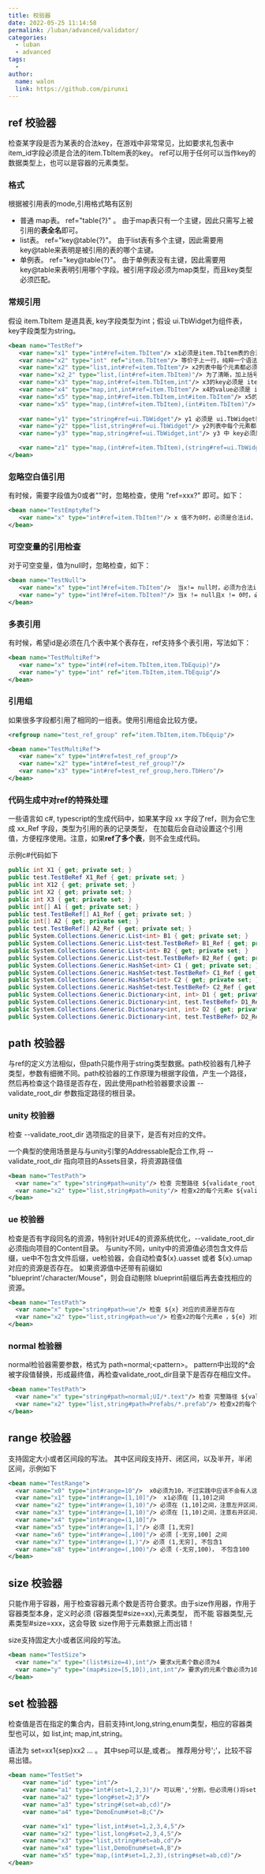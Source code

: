 ```yaml
---
title: 校验器
date: 2022-05-25 11:14:58
permalink: /luban/advanced/validator/
categories:
  - luban
  - advanced
tags:
  - 
author: 
  name: walon
  link: https://github.com/pirunxi
---
```


## ref 校验器

检查某字段是否为某表的合法key，在游戏中非常常见，比如要求礼包表中item_id字段必须是合法的item.TbItem表的key。
ref可以用于任何可以当作key的数据类型上，也可以是容器的元素类型。

### 格式

根据被引用表的mode,引用格式略有区别

- 普通 map表。 ref="table{?}" 。 由于map表只有一个主键，因此只需写上被引用的**表全名**即可。
- list表。 ref="key@table{?}"。 由于list表有多个主键，因此需要用 key@table来表明是被引用的表的哪个主键。
- 单例表。 ref="key@table{?}"。 由于单例表没有主键，因此需要用key@table来表明引用哪个字段。被引用字段必须为map类型，而且key类型必须匹配。

### 常规引用

假设 item.TbItem 是道具表, key字段类型为int；假设 ui.TbWidget为组件表，key字段类型为string。

```xml
<bean name="TestRef">
   <var name="x1" type="int#ref=item.TbItem"/> x1必须是item.TbItem表的合法id
   <var name="x2" type="int" ref="item.TbItem"/> 等价于上一行，纯粹一个语法糖。注意，如果是容器类型，则只对value type生效。
   <var name="x2" type="list,int#ref=item.TbItem"/> x2列表中每个元素都必须是合法id
   <var name="x2_2" type="list,(int#ref=item.TbItem)"/> 为了清晰，加上括号限定
   <var name="x3" type="map,int#ref=item.TbItem,int"/> x3的key必须是 item.TbItem合法id
   <var name="x4" type="map,int,int#ref=item.TbItem"/> x4的value必须是 item.TbItem合法id
   <var name="x5" type="map,int#ref=item.TbItem,int#item.TbItem"/> x5的key和value都必须是合法id
   <var name="x5" type="map,(int#ref=item.TbItem),(int#item.TbItem)"/> 为了清晰，加上括号
   
   <var name="y1" type="string#ref=ui.TbWidget"/> y1 必须是 ui.TbWidget表的合法id
   <var name="y2" tppe="list,string#ref=ui.TbWidget"/> y2列表中每个元素都必须是合法id
   <var name="y3" type="map,string#ref=ui.TbWidget,int"/> y3 中 key必须是合法id

   <var name="z1" type="map,(int#ref=item.TbItem),(string#ref=ui.TbWidget)"/> z1的key必须是item.TbItem合法id, value必须是ui.TbWidget合法id
</bean>
```

### 忽略空白值引用

有时候，需要字段值为0或者""时，忽略检查，使用 "ref=xxx?" 即可。如下：

```xml
<bean name="TestEmptyRef">
   <var name="x" type="int#ref=item.TbItem?"/> x 值不为0时，必须是合法id，为0时忽略检查
</bean>
```

### 可空变量的引用检查

对于可空变量，值为null时，忽略检查，如下：

```xml
<bean name="TestNull">
   <var name="x" type="int?#ref=item.TbItem"/>  当x!= null时，必须为合法id,为null忽略
   <var name="y" type="int?#ref=item.TbItem?"/> 当x != null且x != 0时，必须为合法id,否则忽略
</bean>
```

### 多表引用

有时候，希望id是必须在几个表中某个表存在，ref支持多个表引用，写法如下：

```xml
<bean name="TestMultiRef">
   <var name="x" type="int#(ref=item.TbItem,item.TbEquip)"/> 
   <var name="y" type="int" ref="item.TbItem,item.TbEquip"/>
</bean>
```

### 引用组

如果很多字段都引用了相同的一组表。使用引用组会比较方便。

```xml
<refgroup name="test_ref_group" ref="item.TbItem,item.TbEquip"/>

<bean name="TestMultiRef">
   <var name="x" type="int#ref=test_ref_group"/> 
   <var name="x2" type="int#ref=test_ref_group?"/> 
   <var name="x3" type="int#ref=test_ref_group,hero.TbHero"/> 
</bean>
```

### 代码生成中对ref的特殊处理

一些语言如 c#, typescript的生成代码中，如果某字段 xx 字段了ref，则为会它生成 xx_Ref 字段，类型为引用的表的记录类型，
在加载后会自动设置这个引用值，方便程序使用。注意，如果**ref了多个表**，则不会生成代码。

示例c#代码如下

```csharp
public int X1 { get; private set; }
public test.TestBeRef X1_Ref { get; private set; }
public int X12 { get; private set; }
public int X2 { get; private set; }
public int X3 { get; private set; }
public int[] A1 { get; private set; }
public test.TestBeRef[] A1_Ref { get; private set; }
public int[] A2 { get; private set; }
public test.TestBeRef[] A2_Ref { get; private set; }
public System.Collections.Generic.List<int> B1 { get; private set; }
public System.Collections.Generic.List<test.TestBeRef> B1_Ref { get; private set; }
public System.Collections.Generic.List<int> B2 { get; private set; }
public System.Collections.Generic.List<test.TestBeRef> B2_Ref { get; private set; }
public System.Collections.Generic.HashSet<int> C1 { get; private set; }
public System.Collections.Generic.HashSet<test.TestBeRef> C1_Ref { get; private set; }
public System.Collections.Generic.HashSet<int> C2 { get; private set; }
public System.Collections.Generic.HashSet<test.TestBeRef> C2_Ref { get; private set; }
public System.Collections.Generic.Dictionary<int, int> D1 { get; private set; }
public System.Collections.Generic.Dictionary<int, test.TestBeRef> D1_Ref { get; private set; }
public System.Collections.Generic.Dictionary<int, int> D2 { get; private set; }
public System.Collections.Generic.Dictionary<int, test.TestBeRef> D2_Ref { get; private set; }
```

## path 校验器

与ref的定义方法相似，但path只能作用于string类型数据。path校验器有几种子类型，参数有细微不同。path校验器的工作原理为根据字段值，产生一个路径，
然后再检查这个路径是否存在，因此使用path检验器要求设置 --validate_root_dir 参数指定路径的根目录。

### unity 校验器

检查 --validate_root_dir 选项指定的目录下，是否有对应的文件。

一个典型的使用场景是与与unity引擎的Addressable配合工作,将 --validate_root_dir 指向项目的Assets目录，将资源路径值

```xml
<bean name="TestPath">
  <var name="x" type="string#path=unity"/> 检查 完整路径 ${validate_root_dir}/${x} 对应的文件是否存在
  <var name="x2" type="list,string#path=unity"/> 检查x2的每个元素e ${validate_root_dir}/${e} 对应的文件是否存在
</bean>
```

### ue 校验器

检查是否有字段同名的资源，特别针对UE4的资源系统优化，--validate_root_dir必须指向项目的Content目录。
与unity不同，unity中的资源值必须包含文件后缀，ue中不包含文件后缀，ue检验器，会自动检查${x}.uasset 或者 ${x}.umap 对应的资源是否存在。
如果资源值中还带有前缀如 "blueprint'/character/Mouse"，则会自动剔除 blueprint前缀后再去查找相应的资源。

```xml
<bean name="TestPath">
  <var name="x" type="string#path=ue"/> 检查 ${x} 对应的资源是否存在
  <var name="x2" type="list,string#path=ue"/> 检查x2的每个元素e ，${e} 对应的资源是否存在
</bean>
```

### normal 检验器

normal检验器需要参数，格式为 path=normal;\<pattern\>。 pattern中出现的*会被字段值替换，形成最终值，再检查validate_root_dir目录下是否存在相应文件。

```xml
<bean name="TestPath">
  <var name="x" type="string#path=normal;UI/*.text"/> 检查 完整路径 ${validate_root_dir}/UI/${x}.text 对应的资源是否存在
  <var name="x2" type="list,string#path=Prefabs/*.prefab"/> 检查x2的每个元素e ，${validate_root_dir}/Prefabs/${e}.prefab 对应的资源是否存在
</bean>
```

## range 校验器

支持固定大小或者区间段的写法。 其中区间段支持开、闭区间，以及半开，半闭区间，示例如下

```xml
<bean name="TestRange">
  <var name="x0" type="int#range=10"/>  x0必须为10，不过实践中应该不会有人这么用
  <var name="x1" type="int#range=[1,10]"/>  x1必须在 [1,10]之间
  <var name="x2" type="int#range=(1,10)"/> 必须在 (1,10]之间，注意左开区间，不包含1
  <var name="x3" type="int#range=[1,10)"/> 必须在 [1,10)之间，注意右开区间，不包含10
  <var name="x4" type="int#range=(1,10]"/>
  <var name="x5" type="int#range=[1,]"/> 必须 [1,无穷]
  <var name="x6" type="int#range=[,100]"/> 必须 [-无穷,100] 之间
  <var name="x7" type="int#range=(1,)"/> 必须 (1,无穷], 不包含1
  <var name="x8" type="int#range=(,100)"/> 必须 (-无穷,100)， 不包含100
</bean>
```

## size 校验器

只能作用于容器，用于检查容器元素个数是否符合要求。由于size作用器，作用于容器类型本身，定义时必须 (容器类型#size=xx),元素类型，
而不能 容器类型,元素类型#size=xxx，这会导致 size作用于元素数据上而出错！

size支持固定大小或者区间段的写法。

```xml
<bean name="TestSize">
  <var name="x" type="(list#size=4),int"/> 要求x元素个数必须为4
  <var name="y" type="(map#size=[5,10]),int,int"/> 要求y的元素个数必须为10
</bean>
```

## set 检验器

检查值是否在指定的集合内，目前支持int,long,string,enum类型，相应的容器类型也可以，如 list,int; map,int,string。

语法为 set=xx1{sep}xx2 ... 。 其中sep可以是,或者;。 推荐用分号';'，比较不容易出错。

```xml
<bean name="TestSet">
    <var name="id" type="int"/>
    <var name="a1" type="int#(set=1,2,3)"/> 可以用','分割，但必须用()将set定义包围起来，不然'int#set=1'会被识别为容器，导致解析出错
    <var name="a2" type="long#set=2;3"/>
    <var name="a3" type="string#(set=ab,cd)"/>
    <var name="a4" type="DemoEnum#set=B;C"/>

    <var name="x1" type="list,int#set=1,2,3,4,5"/>
    <var name="x2" type="list,long#set=2,3,4,5"/>
    <var name="x3" type="list,string#set=ab,cd"/>
    <var name="x4" type="list,DemoEnum#set=A,B"/>
    <var name="x5" type="map,(int#set=1,2,3),(string#set=ab,cd)"/>
</bean>
```
